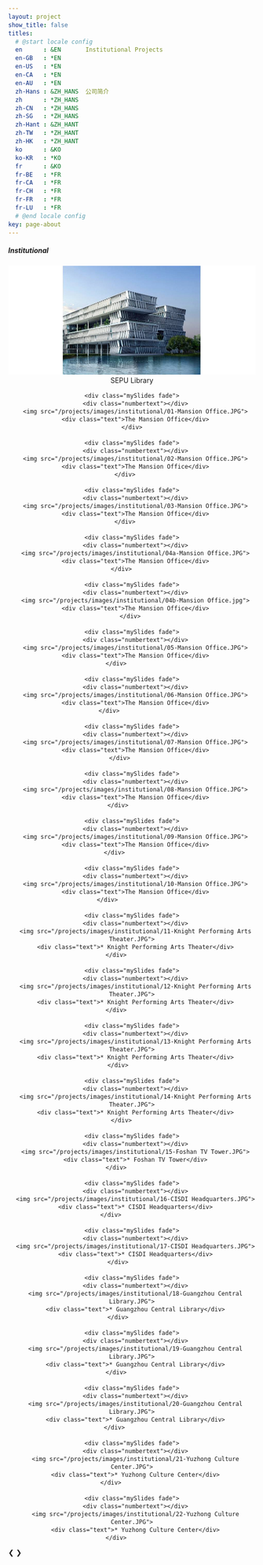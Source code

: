 ```yaml
---
layout: project
show_title: false
titles:
  # @start locale config
  en      : &EN       Institutional Projects
  en-GB   : *EN
  en-US   : *EN
  en-CA   : *EN
  en-AU   : *EN
  zh-Hans : &ZH_HANS  公司简介
  zh      : *ZH_HANS
  zh-CN   : *ZH_HANS
  zh-SG   : *ZH_HANS
  zh-Hant : &ZH_HANT
  zh-TW   : *ZH_HANT
  zh-HK   : *ZH_HANT
  ko      : &KO      
  ko-KR   : *KO
  fr      : &KO
  fr-BE   : *FR
  fr-CA   : *FR
  fr-CH   : *FR
  fr-FR   : *FR
  fr-LU   : *FR
  # @end locale config
key: page-about
---
```

##### Institutional

  <div class="slideshow-container">
  <center>
    <div class="mySlides fade">
      <div class="numbertext"></div>
      <img src="/projects/images/institutional/00-SEPU Library.JPG">
      <div class="text">SEPU Library</div>
    </div>

    <div class="mySlides fade">
      <div class="numbertext"></div>
      <img src="/projects/images/institutional/01-Mansion Office.JPG">
      <div class="text">The Mansion Office</div>
    </div>

    <div class="mySlides fade">
      <div class="numbertext"></div>
      <img src="/projects/images/institutional/02-Mansion Office.JPG">
      <div class="text">The Mansion Office</div>
    </div>    

    <div class="mySlides fade">
      <div class="numbertext"></div>
      <img src="/projects/images/institutional/03-Mansion Office.JPG">
      <div class="text">The Mansion Office</div>
    </div>    

    <div class="mySlides fade">
      <div class="numbertext"></div>
      <img src="/projects/images/institutional/04a-Mansion Office.JPG">
      <div class="text">The Mansion Office</div>
    </div>      

    <div class="mySlides fade">
      <div class="numbertext"></div>
      <img src="/projects/images/institutional/04b-Mansion Office.jpg">
      <div class="text">The Mansion Office</div>
    </div> 

    <div class="mySlides fade">
      <div class="numbertext"></div>
      <img src="/projects/images/institutional/05-Mansion Office.JPG">
      <div class="text">The Mansion Office</div>
    </div>         

    <div class="mySlides fade">
      <div class="numbertext"></div>
      <img src="/projects/images/institutional/06-Mansion Office.JPG">
      <div class="text">The Mansion Office</div>
    </div>             

    <div class="mySlides fade">
      <div class="numbertext"></div>
      <img src="/projects/images/institutional/07-Mansion Office.JPG">
      <div class="text">The Mansion Office</div>
    </div>       

    <div class="mySlides fade">
      <div class="numbertext"></div>
      <img src="/projects/images/institutional/08-Mansion Office.JPG">
      <div class="text">The Mansion Office</div>
    </div>        

    <div class="mySlides fade">
      <div class="numbertext"></div>
      <img src="/projects/images/institutional/09-Mansion Office.JPG">
      <div class="text">The Mansion Office</div>
    </div>          

    <div class="mySlides fade">
      <div class="numbertext"></div>
      <img src="/projects/images/institutional/10-Mansion Office.JPG">
      <div class="text">The Mansion Office</div>
    </div>              

    <div class="mySlides fade">
      <div class="numbertext"></div>
      <img src="/projects/images/institutional/11-Knight Performing Arts Theater.JPG">
      <div class="text">* Knight Performing Arts Theater</div>
    </div>         

    <div class="mySlides fade">
      <div class="numbertext"></div>
      <img src="/projects/images/institutional/12-Knight Performing Arts Theater.JPG">
      <div class="text">* Knight Performing Arts Theater</div>
    </div>         

    <div class="mySlides fade">
      <div class="numbertext"></div>
      <img src="/projects/images/institutional/13-Knight Performing Arts Theater.JPG">
      <div class="text">* Knight Performing Arts Theater</div>
    </div>        

    <div class="mySlides fade">
      <div class="numbertext"></div>
      <img src="/projects/images/institutional/14-Knight Performing Arts Theater.JPG">
      <div class="text">* Knight Performing Arts Theater</div>
    </div>      

    <div class="mySlides fade">
      <div class="numbertext"></div>
      <img src="/projects/images/institutional/15-Foshan TV Tower.JPG">
      <div class="text">* Foshan TV Tower</div>
    </div>         

    <div class="mySlides fade">
      <div class="numbertext"></div>
      <img src="/projects/images/institutional/16-CISDI Headquarters.JPG">
      <div class="text">* CISDI Headquarters</div>
    </div>            

    <div class="mySlides fade">
      <div class="numbertext"></div>
      <img src="/projects/images/institutional/17-CISDI Headquarters.JPG">
      <div class="text">* CISDI Headquarters</div>
    </div>        

    <div class="mySlides fade">
      <div class="numbertext"></div>
      <img src="/projects/images/institutional/18-Guangzhou Central Library.JPG">
      <div class="text">* Guangzhou Central Library</div>
    </div>        

    <div class="mySlides fade">
      <div class="numbertext"></div>
      <img src="/projects/images/institutional/19-Guangzhou Central Library.JPG">
      <div class="text">* Guangzhou Central Library</div>
    </div>         

    <div class="mySlides fade">
      <div class="numbertext"></div>
      <img src="/projects/images/institutional/20-Guangzhou Central Library.JPG">
      <div class="text">* Guangzhou Central Library</div>
    </div>          

    <div class="mySlides fade">
      <div class="numbertext"></div>
      <img src="/projects/images/institutional/21-Yuzhong Culture Center.JPG">
      <div class="text">* Yuzhong Culture Center</div>
    </div>            

    <div class="mySlides fade">
      <div class="numbertext"></div>
      <img src="/projects/images/institutional/22-Yuzhong Culture Center.JPG">
      <div class="text">* Yuzhong Culture Center</div>
    </div>         

  </center>
  <a class="prev" onclick="plusSlides(-1)">&#10094;</a>
  <a class="next" onclick="plusSlides(1)">&#10095;</a>

  </div>
  <br>

  <div style="text-align:center">
    
  </div>

  <script>
  var slideIndex = 1;
  showSlides(slideIndex);

  function plusSlides(n) {
    showSlides(slideIndex += n);
  }

  function currentSlide(n) {
    showSlides(slideIndex = n);
  }

  function showSlides(n) {
    var i;
    var slides = document.getElementsByClassName("mySlides");
    var dots = document.getElementsByClassName("dot");
    if (n > slides.length) {slideIndex = 1}    
    if (n < 1) {slideIndex = slides.length}
    for (i = 0; i < slides.length; i++) {
        slides[i].style.display = "none";  
    }
    for (i = 0; i < dots.length; i++) {
        dots[i].className = dots[i].className.replace(" active", "");
    }
    slides[slideIndex-1].style.display = "block";  
    dots[slideIndex-1].className += " active";
  }
  </script>

